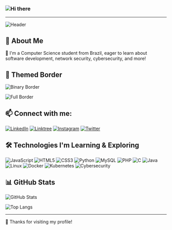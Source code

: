 ### ![Hi there](https://readme-typing-svg.herokuapp.com?font=Fira+Code&weight=500&size=24&pause=1000&color=F7DF1E&width=435&lines=Hi+there!+👋;Welcome+to+my+GitHub+profile!+)

---

![Header](https://capsule-render.vercel.app/api?type=waving&color=red&height=100&section=header)

## 🚀 About Me
🔹 I'm a Computer Science student from Brazil, eager to learn about software development, network security, cybersecurity, and more!

## 🌟 Themed Border
![Binary Border](https://capsule-render.vercel.app/api?type=rect&color=0:000000,100:00FF00&height=50&section=header&text=0101010011101010&fontColor=00FF00&animation=fadeIn)

![Full Border](https://capsule-render.vercel.app/api?type=rect&color=0:000000,100:00FF00&height=10&section=footer&text=MATRIX+CODE&fontColor=00FF00)

## 📫 Connect with me:
[![LinkedIn](https://img.shields.io/badge/LinkedIn-0A66C2?style=for-the-badge&logo=linkedin&logoColor=white)](https://www.linkedin.com/in/seu-perfil)
[![Linktree](https://img.shields.io/badge/Linktree-39E09B?style=for-the-badge&logo=linktree&logoColor=white)](https://linktr.ee/seu-link)
[![Instagram](https://img.shields.io/badge/Instagram-E4405F?style=for-the-badge&logo=instagram&logoColor=white)](https://instagram.com/seu-perfil)
[![Twitter](https://img.shields.io/badge/Twitter-1DA1F2?style=for-the-badge&logo=twitter&logoColor=white)](https://twitter.com/seu-perfil)

## 🛠️ Technologies I'm Learning & Exploring
![JavaScript](https://img.shields.io/badge/JavaScript-F7DF1E?style=for-the-badge&logo=javascript&logoColor=black)
![HTML5](https://img.shields.io/badge/HTML5-E34F26?style=for-the-badge&logo=html5&logoColor=white)
![CSS3](https://img.shields.io/badge/CSS3-1572B6?style=for-the-badge&logo=css3&logoColor=white)
![Python](https://img.shields.io/badge/Python-3776AB?style=for-the-badge&logo=python&logoColor=white)
![MySQL](https://img.shields.io/badge/MySQL-4479A1?style=for-the-badge&logo=mysql&logoColor=white)
![PHP](https://img.shields.io/badge/PHP-777BB4?style=for-the-badge&logo=php&logoColor=white)
![C](https://img.shields.io/badge/C-00599C?style=for-the-badge&logo=c&logoColor=white)
![Java](https://img.shields.io/badge/Java-007396?style=for-the-badge&logo=java&logoColor=white)
![Linux](https://img.shields.io/badge/Linux-FCC624?style=for-the-badge&logo=linux&logoColor=black)
![Docker](https://img.shields.io/badge/Docker-2496ED?style=for-the-badge&logo=docker&logoColor=white)
![Kubernetes](https://img.shields.io/badge/Kubernetes-326CE5?style=for-the-badge&logo=kubernetes&logoColor=white)
![Cybersecurity](https://img.shields.io/badge/Cybersecurity-EE4C2C?style=for-the-badge&logo=cybersecurity&logoColor=white)

## 📊 GitHub Stats
![GitHub Stats](https://github-readme-stats.vercel.app/api?username=SEU_USUARIO&show_icons=true&theme=dark)

![Top Langs](https://github-readme-stats.vercel.app/api/top-langs/?username=SEU_USUARIO&layout=compact&theme=dark)

---

🎉 Thanks for visiting my profile!



